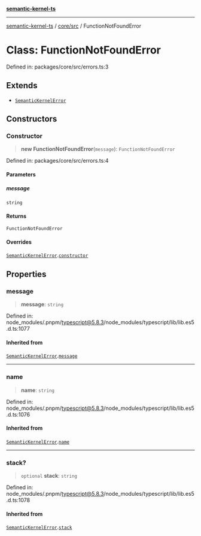 [**semantic-kernel-ts**](../../../README.md)

***

[semantic-kernel-ts](../../../modules.md) / [core/src](../README.md) / FunctionNotFoundError

# Class: FunctionNotFoundError

Defined in: packages/core/src/errors.ts:3

## Extends

- [`SemanticKernelError`](SemanticKernelError.md)

## Constructors

### Constructor

> **new FunctionNotFoundError**(`message`): `FunctionNotFoundError`

Defined in: packages/core/src/errors.ts:4

#### Parameters

##### message

`string`

#### Returns

`FunctionNotFoundError`

#### Overrides

[`SemanticKernelError`](SemanticKernelError.md).[`constructor`](SemanticKernelError.md#constructor)

## Properties

### message

> **message**: `string`

Defined in: node\_modules/.pnpm/typescript@5.8.3/node\_modules/typescript/lib/lib.es5.d.ts:1077

#### Inherited from

[`SemanticKernelError`](SemanticKernelError.md).[`message`](SemanticKernelError.md#message)

***

### name

> **name**: `string`

Defined in: node\_modules/.pnpm/typescript@5.8.3/node\_modules/typescript/lib/lib.es5.d.ts:1076

#### Inherited from

[`SemanticKernelError`](SemanticKernelError.md).[`name`](SemanticKernelError.md#name)

***

### stack?

> `optional` **stack**: `string`

Defined in: node\_modules/.pnpm/typescript@5.8.3/node\_modules/typescript/lib/lib.es5.d.ts:1078

#### Inherited from

[`SemanticKernelError`](SemanticKernelError.md).[`stack`](SemanticKernelError.md#stack)
